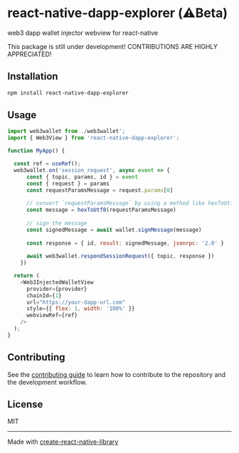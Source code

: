 # react-native-dapp-explorer (⚠️Beta)

web3 dapp wallet injector webview for react-native

This package is still under development! CONTRIBUTIONS ARE HIGHLY APPRECIATED!

## Installation

```sh
npm install react-native-dapp-explorer
```

## Usage

```js
import web3wallet from ./web3wallet';
import { Web3View } from 'react-native-dapp-explorer';

function MyApp() {

  const ref = useRef();
  web3wallet.on('session_request', async event => {
      const { topic, params, id } = event
      const { request } = params
      const requestParamsMessage = request.params[0]
    
      // convert `requestParamsMessage` by using a method like hexToUtf8
      const message = hexToUtf8(requestParamsMessage)
    
      // sign the message
      const signedMessage = await wallet.signMessage(message)
    
      const response = { id, result: signedMessage, jsonrpc: '2.0' }
    
      await web3wallet.respondSessionRequest({ topic, response })
    })

  return (
    <Web3InjectedWalletView
      provider={provider}
      chainId={1}
      url="https://your-dapp-url.com"
      style={{ flex: 1, width: '100%' }}
      webviewRef={ref}
    />
  );
}
```


## Contributing

See the [contributing guide](CONTRIBUTING.md) to learn how to contribute to the repository and the development workflow.

## License

MIT

---

Made with [create-react-native-library](https://github.com/callstack/react-native-builder-bob)
